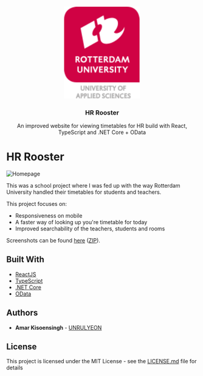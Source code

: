 <!-- PROJECT LOGO -->
<p align="center">
  <a href="https://github.com/UNRULYEON/hr-rooster">
    <img src="/src/img/svg/hr-logo-english.svg" alt="Logo" width="200">
  </a>

  <h3 align="center">HR Rooster</h3>
  <p align="center">
    An improved website for viewing timetables for HR build with React, TypeScript and .NET Core + OData
  </p>
</p>

# HR Rooster

![Homepage](https://github.com/UNRULYEON/INFPRJ01C/blob/master/screenshots/homepage.jpg?raw=true "Homepage")

This was a school project where I was fed up with the way Rotterdam University handled their timetables for students and teachers.

This project focuses on:

* Responsiveness on mobile
* A faster way of looking up you're timetable for today
* Improved searchability of the teachers, students and rooms

Screenshots can be found [here](https://github.com/UNRULYEON/INFPRJ01C/blob/master/screenshots) ([ZIP](https://github.com/UNRULYEON/INFPRJ01C/blob/master/screenshots/hr-rooster-screenshots.zip)).

## Built With

* [ReactJS](https://reactjs.org)
* [TypeScript](https://www.typescriptlang.org)
* [.NET Core](https://dotnet.microsoft.com/)
* [OData](https://www.odata.org/)

<!-- AUTHORS -->
## Authors

* **Amar Kisoensingh**  - [UNRULYEON](https://github.com/UNRULYEON)

<!-- License -->
## License

This project is licensed under the MIT License - see the [LICENSE.md](https://github.com/UNRULYEON/hr-rooster/blob/master/LICENSE) file for details